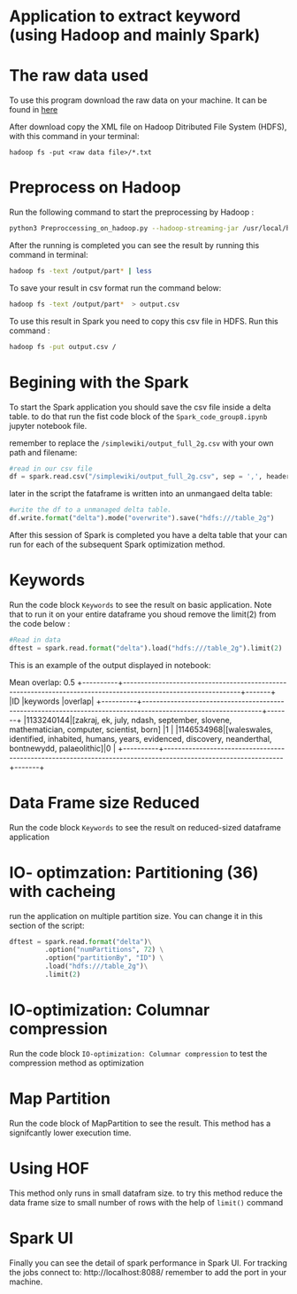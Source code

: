 # Application to extract keyword (using Hadoop and mainly Spark)

# The raw data used

To use this program download the raw data on your machine. It can be found in [here](https://raw.githubusercontent.com/daveshap/PlainTextWikipedia/main/README.md)

After download copy the XML file on Hadoop Ditributed File System (HDFS), with this command in your terminal:

```
hadoop fs -put <raw data file>/*.txt  

```

# Preprocess on Hadoop

Run the following command to start the preprocessing by Hadoop :

```bash
python3 Preproccessing_on_hadoop.py --hadoop-streaming-jar /usr/local/hadoop/share/hadoop/tools/lib/hadoop-streaming-3.2.1.jar -r hadoop hdfs:///<raw data file>.txt --output-dir hdfs:///output --no-output

```


After the running is completed you can see the result by running this command in terminal:
```bash
hadoop fs -text /output/part* | less

```

To save your result in csv format run the command below:

```bash
hadoop fs -text /output/part*  > output.csv
```

To use this result in Spark you need to copy this csv file in HDFS.  Run this command :

```bash
hadoop fs -put output.csv /

```


# Begining with the Spark 

To start the Spark application you should save the csv file inside a delta table. to do that run the fist code block of the `Spark_code_group8.ipynb` jupyter notebook file. 

remember to replace the `/simplewiki/output_full_2g.csv` with your own path and filename:

```python 
#read in our csv file
df = spark.read.csv("/simplewiki/output_full_2g.csv", sep = ',', header = True, schema = schema)
```

later in the script the fataframe is written into an unmangaed delta table:

```python
#write the df to a unmanaged delta table. 
df.write.format("delta").mode("overwrite").save("hdfs:///table_2g")
```

After this session  of Spark is completed you have a delta table that your can run for each of the subsequent Spark optimization method.

# Keywords 

Run the code block `Keywords` to see the result on basic application. Note that to run it on your entire dataframe you shoud remove the limit(2) from the code below :

```python
#Read in data
dftest = spark.read.format("delta").load("hdfs:///table_2g").limit(2) 
```

This is an example of the output displayed in notebook:

Mean overlap: 0.5
+----------+---------------------------------------------------------------------------------------------------------------+-------+
|ID        |keywords                                                                                                       |overlap|
+----------+---------------------------------------------------------------------------------------------------------------+-------+
|1133240144|[zakraj, ek, july, ndash, september, slovene, mathematician, computer, scientist, born]                        |1      |
|1146534968|[waleswales, identified, inhabited, humans, years, evidenced, discovery, neanderthal, bontnewydd, palaeolithic]|0      |
+----------+---------------------------------------------------------------------------------------------------------------+-------+

# Data Frame size Reduced

Run the code block `Keywords` to see the result on reduced-sized dataframe  application

# IO- optimzation: Partitioning (36) with cacheing


run the application on multiple partition size. You can change it in this section of the script:

```python
dftest = spark.read.format("delta")\
         .option("numPartitions", 72) \
         .option("partitionBy", "ID") \
         .load("hdfs:///table_2g")\
         .limit(2)
```

# IO-optimization: Columnar compression

Run the code block `IO-optimization: Columnar compression` to test the compression method as optimization

# Map Partition

Run the code block of MapPartition to see the result. This method has a signifcantly lower execution time.

# Using HOF

This method only runs in small datafram size. to try this method reduce the data frame size to small number of rows with the help of `limit()` command



# Spark UI 

Finally you can see the detail of spark performance in Spark UI. For tracking the jobs connect to: http://localhost:8088/
remember to add the port in your machine.